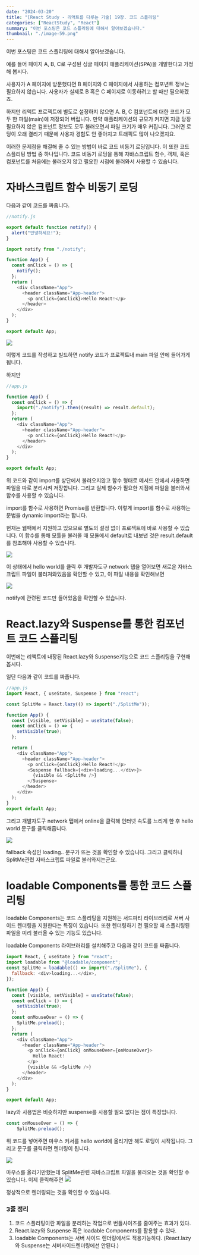 ```yaml
---
date: "2024-03-20"
title: "[React Study - 리액트를 다루는 기술] 19장. 코드 스플리팅"
categories: ["ReactStudy", "React"]
summary: "이번 포스팅은 코드 스플리팅에 대해서 알아보겠습니다."
thumbnail: "./image-59.png"
---
```


이번 포스팅은 코드 스플리팅에 대해서 알아보겠습니다.

예를 들어 페이지 A, B, C로 구성된 싱글 페이지 애플리케이션(SPA)을 개발한다고 가정해 봅시다.

사용자가 A 페이지에 방문했다면 B 페이지와 C 페이지에서 사용하는 컴포년트 정보는 필요하지 않습니다. 사용자가 실제로 B 혹은 C 페이지로 이동하려고 할 때만 필요하겠죠.

하지만 리액트 프로젝트에 별도로 설정하지 않으면 A. B, C 컴포넌트에 대한 코드가 모두 한 파일(main)에 저장되어 버립니다. 만약 애플리케이션의 규모가 커지면 지금 당장 필요하지 않은 컴포넌트 정보도 모두 불러오면서 파일 크기가 매우 커집니다. 그러면 로딩이 오래 결리기 때문에
사용자 경험도 안 좋아지고 트래픽도 많이 나오겠지요.

이러한 문제점을 해결해 줄 수 있는 방법이 바로 코드 비동기 로딩입니다. 이 또한 코드 스플리팅 방법 중 하나입니다.
코드 비동기 로딩을 통해 자바스크립트 함수, 객체, 혹은 컴포넌트를 처음에는 불러오지 않고 필요한 시점에 불러와서 사용할 수 있습니다.

# 자바스크립트 함수 비동기 로딩

다음과 같이 코드를 짜줍니다.

```js
//notify.js

export default function notify() {
  alert("안녕하세요!");
}
```

```js
import notify from "./notify";

function App() {
  const onClick = () => {
    notify();
  };
  return (
    <div className="App">
      <header className="App-header">
        <p onClick={onClick}>Hello React!</p>
      </header>
    </div>
  );
}

export default App;
```

![](https://velog.velcdn.com/images/dogmnil2007/post/6d61f01a-3e1b-4273-8d6d-85f78eaaf75d/image.png)

이렇게 코드를 작성하고 빌드하면 notify 코드가 프로젝트내 main 파일 안에 들어가게 됩니다.

하지만

```js
//app.js

function App() {
  const onClick = () => {
    import("./notify").then((result) => result.default);
  };
  return (
    <div className="App">
      <header className="App-header">
        <p onClick={onClick}>Hello React!</p>
      </header>
    </div>
  );
}

export default App;
```

위 코드와 같이 import를 상단에서 불러오지않고 함수 형태로 메서드 안에서 사용하면 파일을 따로 분리시켜 저장합니다. 그리고 실제 함수가 필요한 지점에 파일을 불러와서 함수를 사용할 수 있습니다.

import를 함수로 사용하면 Promise를 반환합니다. 이렇게 import를 함수로 사용하는 문법을 dynamic import라는 합니다.

현재는 웹팩에서 지원하고 있으므로 별도의 설정 없이 프로젝트에 바로 사용할 수 있습니다. 이 함수를 통해 모툴을 불러올 때 모듈에서 default로 내보낸 것은 result.default를 참조해야 사용할 수 있습니다.

![](https://velog.velcdn.com/images/dogmnil2007/post/1eb2a54c-784a-478c-9e8a-4a610fe567a8/image.png)

이 상태에서 hello world를 클릭 후 개발자도구 network 탭을 열어보면 새로운 자바스크립트 파일이 불러져와있음을 확인할 수 있고, 이 파일 내용을 확인해보면

![](https://velog.velcdn.com/images/dogmnil2007/post/0c46ec24-d3e8-41aa-8ac3-aaa55edffd22/image.png)

notify에 관련된 코드만 들어있음을 확인할 수 있습니다.

# React.lazy와 Suspense를 통한 컴포넌트 코드 스플리팅

이번에는 리액트에 내장된 React.lazy와 Suspense기능으로 코드 스플리팅을 구현해봅시다.

일단 다음과 같이 코드를 짜줍니다.

```js
//app.js
import React, { useState, Suspense } from "react";

const SplitMe = React.lazy(() => import("./SplitMe"));

function App() {
  const [visible, setVisible] = useState(false);
  const onClick = () => {
    setVisible(true);
  };

  return (
    <div className="App">
      <header className="App-header">
        <p onClick={onClick}>Hello React!</p>
        <Suspense fallback={<div>loading...</div>}>
          {visible && <SplitMe />}
        </Suspense>
      </header>
    </div>
  );
}
export default App;
```

그리고 개발자도구 network 탭에서 online을 클릭해 인터넷 속도를 느리게 한 후 hello world 문구를 클릭해줍니다.

![](https://velog.velcdn.com/images/dogmnil2007/post/cb81da05-8973-4571-861a-9a0e095b1ff2/image.png)

fallback 속성인 loading.. 문구가 뜨는 것을 확인할 수 있습니다. 그리고 클릭하니 SplitMe관련 자바스크립트 파일로 불러와지는군요.

# loadable Components를 통한 코드 스플리팅

loadable Components는 코드 스플리팅을 지원하는 서드파티 라이브러리로 서버 사이드 렌더링을 지원한다는 특징이 있습니다. 또한 렌더링하기 전 필요할 때 스플리팅된 파일을 미리 불러올 수 있는 기능도 있습니다.

loadable Components 라이브러리를 설치해주고 다음과 같이 코드를 짜줍니다.

```js
import React, { useState } from "react";
import loadable from "@loadable/component";
const SplitMe = loadable(() => import("./SplitMe"), {
  fallback: <div>loading...</div>,
});

function App() {
  const [visible, setVisible] = useState(false);
  const onClick = () => {
    setVisible(true);
  };
  const onMouseOver = () => {
    SplitMe.preload();
  };
  return (
    <div className="App">
      <header className="App-header">
        <p onClick={onClick} onMouseOver={onMouseOver}>
          Hello React!
        </p>
        {visible && <SplitMe />}
      </header>
    </div>
  );
}

export default App;
```

lazy와 사용법은 비슷하지만 suspense를 사용할 필요 없다는 점이 특징입니다.

```js
const onMouseOver = () => {
    SplitMe.preload();
```

위 코드를 넣어주면 마우스 커서를 hello world에 올리기만 해도 로딩이 시작됩니다. 그리고 문구를 클릭하면 렌더링이 됩니다.

![](https://velog.velcdn.com/images/dogmnil2007/post/ce904df9-04c1-452b-ad4d-daa8e88eec1d/image.png)

마우스를 올리기만했는데 SplitMe관련 자바스크립트 파일을 불러오는 것을 확인할 수 있습니다.
이제 클릭해주면
![](https://velog.velcdn.com/images/dogmnil2007/post/af9208ff-1409-4e72-8ed6-2296b4466d2d/image.png)

정상적으로 렌더링되는 것을 확인할 수 있습니다.

### 3줄 정리

1. 코드 스플리팅이란 파일을 분리하는 작업으로 번들사이즈를 줄여주는 효과가 있다.
2. React.lazy와 Suspense 혹은 loadable Components를 활용할 수 있다.
3. loadable Components는 서버 사이드 렌더링에서도 적용가능하다. (React.lazy와 Suspense는 서버사이드렌더링에선 안된다.)
